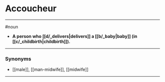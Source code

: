 # Accoucheur
---
#noun
- **A person who [[d/_delivers|delivers]] a [[b/_baby|baby]] (in [[c/_childbirth|childbirth]]).**
---
### Synonyms
- [[male]], [[man-midwife]], [[midwife]]
---

